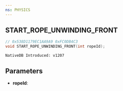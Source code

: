 ```yaml
---
ns: PHYSICS
---
```

## START_ROPE_UNWINDING_FRONT

```c
// 0x538D1179EC1AA9A9 0xFC0DB4C3
void START_ROPE_UNWINDING_FRONT(int ropeId);
```

```
NativeDB Introduced: v1207
```

## Parameters
* **ropeId**:
